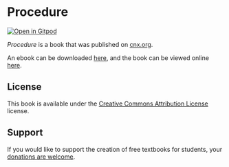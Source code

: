 # Procedure

[![Open in Gitpod](https://gitpod.io/button/open-in-gitpod.svg)](https://gitpod.io/from-referrer/)

_Procedure_ is a book that was published on [cnx.org](https://cnx.org/).

An ebook can be downloaded [here](https://github.com/cnx-user-books/cnxbook-procedure/releases/latest), and the book can be viewed online [here](https://github.com/cnx-user-books/cnxbook-procedure/releases/latest).

## License
This book is available under the [Creative Commons Attribution License](./LICENSE) license.

## Support
If you would like to support the creation of free textbooks for students, your [donations are welcome](https://riceconnect.rice.edu/donation/support-openstax-banner).
